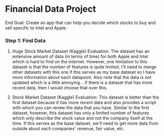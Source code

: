# Financial Data Project
End Goal: Create an app that can help you decide which stocks to buy and sell specific to Intel and Apple.

### Step 1: Find Data

1. Huge Stock Market Dataset (Kaggle) Evaluation: The dataset has an extensive amount of data (in terms of time) for both Apple and Intel which is hard to find on the internet. However, one limitation to this dataset is that the number of features is quite limited. I'll need to merge other datasets with this one if this serves as my base dataset so I have more information about each datapoint. Also note that the data is not updated which is a little annoying... if there is a dataset that has more recent data, then I would choose that over this.

2. Stock Market Dataset (Kaggle) Evaluation: This dataset is better than the first dataset because it has more recent data and also provides a script with which you can renew the data that you have. Similar to the first dataset, however, this dataset has only a limited number of features which only describe the stock value and not the company itself at the time. If this serves as the base dataset, we'll need to get more data from outside about each companies' revenue, fair value, etc.